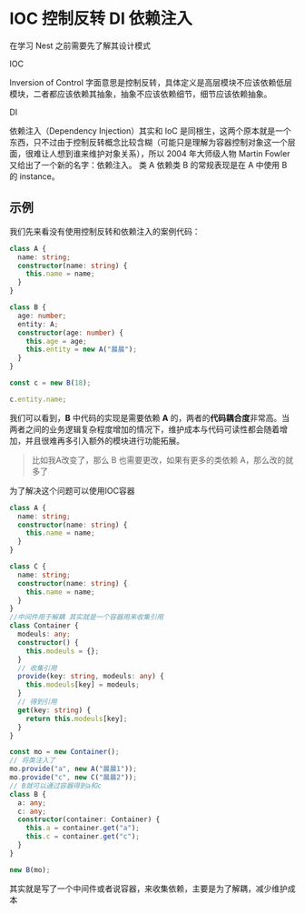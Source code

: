 # IOC 控制反转 DI 依赖注入

在学习 Nest 之前需要先了解其设计模式

IOC

Inversion of Control 字面意思是控制反转，具体定义是高层模块不应该依赖低层模块，二者都应该依赖其抽象，抽象不应该依赖细节，细节应该依赖抽象。

DI

依赖注入（Dependency Injection）其实和 IoC 是同根生，这两个原本就是一个东西，只不过由于控制反转概念比较含糊（可能只是理解为容器控制对象这一个层面，很难让人想到谁来维护对象关系），所以 2004 年大师级人物 Martin Fowler 又给出了一个新的名字：依赖注入。 类 A 依赖类 B 的常规表现是在 A 中使用 B 的 instance。

## 示例

我们先来看没有使用控制反转和依赖注入的案例代码：

```typescript
class A {
  name: string;
  constructor(name: string) {
    this.name = name;
  }
}

class B {
  age: number;
  entity: A;
  constructor(age: number) {
    this.age = age;
    this.entity = new A("晨晨");
  }
}

const c = new B(18);

c.entity.name;
```

我们可以看到，**B** 中代码的实现是需要依赖 **A** 的，两者的**代码耦合度**非常高。当两者之间的业务逻辑复杂程度增加的情况下，维护成本与代码可读性都会随着增加，并且很难再多引入额外的模块进行功能拓展。

> 比如我A改变了，那么 B 也需要更改，如果有更多的类依赖 A，那么改的就多了

为了解决这个问题可以使用IOC容器

```typescript
class A {
  name: string;
  constructor(name: string) {
    this.name = name;
  }
}

class C {
  name: string;
  constructor(name: string) {
    this.name = name;
  }
}
//中间件用于解耦 其实就是一个容器用来收集引用
class Container {
  modeuls: any;
  constructor() {
    this.modeuls = {};
  }
  // 收集引用
  provide(key: string, modeuls: any) {
    this.modeuls[key] = modeuls;
  }
  // 得到引用
  get(key: string) {
    return this.modeuls[key];
  }
}

const mo = new Container();
// 将类注入了
mo.provide("a", new A("晨晨1"));
mo.provide("c", new C("晨晨2"));
// B就可以通过容器得到a和c
class B {
  a: any;
  c: any;
  constructor(container: Container) {
    this.a = container.get("a");
    this.c = container.get("c");
  }
}

new B(mo);
```

其实就是写了一个中间件或者说容器，来收集依赖，主要是为了解耦，减少维护成本